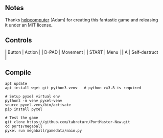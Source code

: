 ## Notes

Thanks [helpcomputer](https://helpcomputer.itch.io) (Adam) for creating this fantastic game and releasing it under an MIT license.


## Controls

| Button | Action        |
| D-PAD  | Movement      |
| START  | Menu          |
| A      | Self-destruct |


## Compile

```shell
apt update
apt install wget git python3-venv   # python >=3.8 is required

# Setup pyxel virtual env
python3 -m venv pyxel-venv
source pyxel-venv/bin/activate
pip install pyxel

# Test the game
git clone https://github.com/tabreturn/PortMaster-New.git
cd ports/megaball
pyxel run megaball/gamedata/main.py
```
